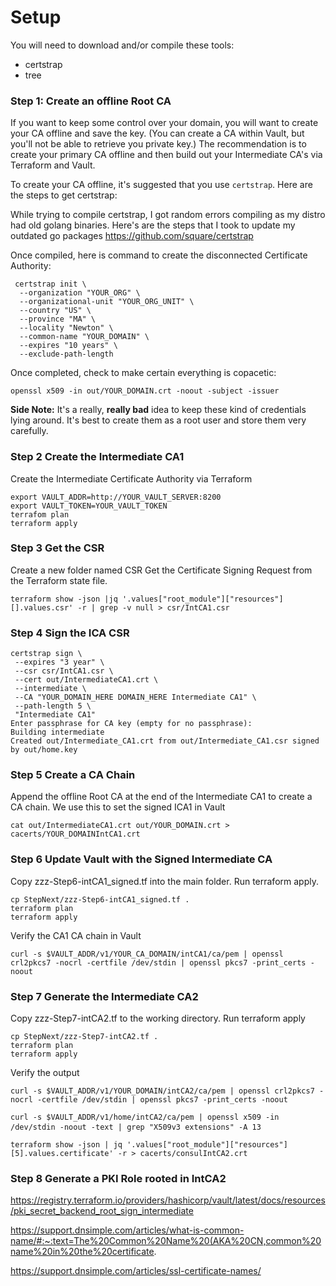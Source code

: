 # Setup

You will need to download and/or compile these tools:
- certstrap
- tree

### Step 1: Create an offline Root CA
If you want to keep some control over your domain, you will want to create your CA offline and save the key.
(You can create a CA within Vault, but you'll not be able to retrieve you private key.) The recommendation is to 
create your primary CA offline and then build out your Intermediate CA's via Terraform and Vault.

To create your CA offline, it's suggested that you use `certstrap`. Here are the steps to get certstrap:


While trying to compile certstrap, I got random errors compiling as my distro had old golang binaries. Here's are the steps that I took to update my outdated go packages
https://github.com/square/certstrap

Once compiled, here is command to create the disconnected Certificate Authority:
<pre><code> certstrap init \
  --organization "YOUR_ORG" \
  --organizational-unit "YOUR_ORG_UNIT" \
  --country "US" \
  --province "MA" \
  --locality "Newton" \
  --common-name "YOUR_DOMAIN" \
  --expires "10 years" \
  --exclude-path-length
</code></pre>

Once completed, check to make certain everything is copacetic:
<pre><code>openssl x509 -in out/YOUR_DOMAIN.crt -noout -subject -issuer
</code></pre>

**Side Note:** It's a really, **really bad** idea to keep these kind of credentials lying around. It's best to create them
as a root user and store them very carefully.

### Step 2 Create the Intermediate CA1
Create the Intermediate Certificate Authority via Terraform
<pre><code>export VAULT_ADDR=http://YOUR_VAULT_SERVER:8200
export VAULT_TOKEN=YOUR_VAULT_TOKEN
terrafom plan
terraform apply</code></pre>

### Step 3 Get the CSR
Create a new folder named CSR
Get the Certificate Signing Request from the Terraform state file.
<pre><code>terraform show -json |jq '.values["root_module"]["resources"][].values.csr' -r | grep -v null > csr/IntCA1.csr
</code></pre>

### Step 4 Sign the ICA CSR
<pre><code>certstrap sign \
 --expires "3 year" \
 --csr csr/IntCA1.csr \
 --cert out/IntermediateCA1.crt \
 --intermediate \
 --CA "YOUR_DOMAIN_HERE DOMAIN_HERE Intermediate CA1" \
 --path-length 5 \
 "Intermediate CA1"
Enter passphrase for CA key (empty for no passphrase): 
Building intermediate
Created out/Intermediate_CA1.crt from out/Intermediate_CA1.csr signed by out/home.key
</code></pre>


### Step 5 Create a CA Chain
Append the offline Root CA at the end of the Intermediate CA1 to create a CA chain.
We use this to set the signed ICA1 in Vault
<pre><code>cat out/IntermediateCA1.crt out/YOUR_DOMAIN.crt > cacerts/YOUR_DOMAINIntCA1.crt</code></pre>

### Step 6 Update Vault with the Signed Intermediate CA
Copy zzz-Step6-intCA1_signed.tf into the main folder. Run terraform apply.
<pre><code>cp StepNext/zzz-Step6-intCA1_signed.tf .
terraform plan
terraform apply
</code></pre>

Verify the CA1 CA chain in Vault
<pre><code>curl -s $VAULT_ADDR/v1/YOUR_CA_DOMAIN/intCA1/ca/pem | openssl crl2pkcs7 -nocrl -certfile /dev/stdin | openssl pkcs7 -print_certs -noout</code></pre>

### Step 7 Generate the Intermediate CA2
Copy zzz-Step7-intCA2.tf to the working directory. Run terraform apply
<pre><code>cp StepNext/zzz-Step7-intCA2.tf .
terraform plan
terraform apply</code></pre>


Verify the output
<pre><code>curl -s $VAULT_ADDR/v1/YOUR_DOMAIN/intCA2/ca/pem | openssl crl2pkcs7 -nocrl -certfile /dev/stdin | openssl pkcs7 -print_certs -noout

curl -s $VAULT_ADDR/v1/home/intCA2/ca/pem | openssl x509 -in /dev/stdin -noout -text | grep "X509v3 extensions" -A 13</code> </pre>

<pre><code>terraform show -json | jq '.values["root_module"]["resources"][5].values.certificate' -r > cacerts/consulIntCA2.crt</code></pre>

### Step 8 Generate a PKI Role rooted in IntCA2




https://registry.terraform.io/providers/hashicorp/vault/latest/docs/resources/pki_secret_backend_root_sign_intermediate

https://support.dnsimple.com/articles/what-is-common-name/#:~:text=The%20Common%20Name%20(AKA%20CN,common%20name%20in%20the%20certificate.

https://support.dnsimple.com/articles/ssl-certificate-names/